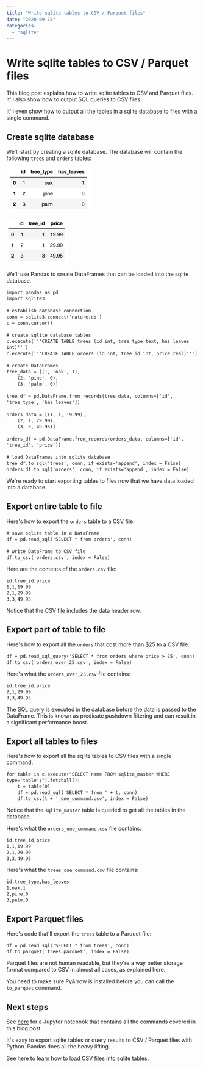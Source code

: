 ```yaml
---
title: "Write sqlite tables to CSV / Parquet files"
date: "2020-09-18"
categories: 
  - "sqlite"
---
```


# Write sqlite tables to CSV / Parquet files

This blog post explains how to write sqlite tables to CSV and Parquet files. It'll also show how to output SQL queries to CSV files.

It'll even show how to output all the tables in a sqlite database to files with a single command.

## Create sqlite database

We'll start by creating a sqlite database. The database will contain the following `trees` and `orders` tables:

![](images/Screen-Shot-2020-09-18-at-2.50.12-PM.png)

![](images/Screen-Shot-2020-09-18-at-2.50.23-PM.png)

We'll use Pandas to create DataFrames that can be loaded into the sqlite database.

```
import pandas as pd
import sqlite3

# establish database connection
conn = sqlite3.connect('nature.db')
c = conn.cursor()

# create sqlite database tables
c.execute('''CREATE TABLE trees (id int, tree_type text, has_leaves int)''')
c.execute('''CREATE TABLE orders (id int, tree_id int, price real)''')

# create DataFrames
tree_data = [(1, 'oak', 1),
    (2, 'pine', 0),
    (3, 'palm', 0)]

tree_df = pd.DataFrame.from_records(tree_data, columns=['id', 'tree_type', 'has_leaves'])

orders_data = [(1, 1, 19.99),
    (2, 1, 29.99),
    (3, 3, 49.95)]

orders_df = pd.DataFrame.from_records(orders_data, columns=['id', 'tree_id', 'price'])

# load DataFrames into sqlite database
tree_df.to_sql('trees', conn, if_exists='append', index = False)
orders_df.to_sql('orders', conn, if_exists='append', index = False)
```

We're ready to start exporting tables to files now that we have data loaded into a database.

## Export entire table to file

Here's how to export the `orders` table to a CSV file.

```
# save sqlite table in a DataFrame
df = pd.read_sql('SELECT * from orders', conn)

# write DataFrame to CSV file
df.to_csv('orders.csv', index = False)
```

Here are the contents of the `orders.csv` file:

```
id,tree_id,price
1,1,19.99
2,1,29.99
3,3,49.95
```

Notice that the CSV file includes the data header row.

## Export part of table to file

Here's how to export all the `orders` that cost more than $25 to a CSV file.

```
df = pd.read_sql_query('SELECT * from orders where price > 25', conn)
df.to_csv('orders_over_25.csv', index = False)
```

Here's what the `orders_over_25.csv` file contains:

```
id,tree_id,price
2,1,29.99
3,3,49.95
```

The SQL query is executed in the database before the data is passed to the DataFrame. This is known as predicate pushdown filtering and can result in a significant performance boost.

## Export all tables to files

Here's how to export all the sqlite tables to CSV files with a single command:

```
for table in c.execute("SELECT name FROM sqlite_master WHERE type='table';").fetchall():
    t = table[0]
    df = pd.read_sql('SELECT * from ' + t, conn)
    df.to_csv(t + '_one_command.csv', index = False)
```

Notice that the `sqlite_master` table is queried to get all the tables in the database.

Here's what the `orders_one_command.csv` file contains:

```
id,tree_id,price
1,1,19.99
2,1,29.99
3,3,49.95
```

Here's what the `trees_one_command.csv` file contains:

```
id,tree_type,has_leaves
1,oak,1
2,pine,0
3,palm,0
```

## Export Parquet files

Here's code that'll export the `trees` table to a Parquet file:

```
df = pd.read_sql('SELECT * from trees', conn)
df.to_parquet('trees.parquet', index = False)
```

Parquet files are not human readable, but they're a way better storage format compared to CSV in almost all cases, as explained here.

You need to make sure PyArrow is installed before you can call the `to_parquet` command.

## Next steps

See [here](https://github.com/MrPowers/sqlite-example/blob/master/notebooks/sqlite_to_files_blog.ipynb) for a Jupyter notebook that contains all the commands covered in this blog post.

It's easy to export sqlite tables or query results to CSV / Parquet files with Python. Pandas does all the heavy lifting.

See [here to learn how to load CSV files into sqlite tables](https://mungingdata.com/sqlite/create-database-load-csv-python/).
